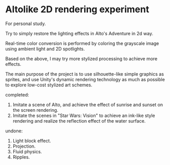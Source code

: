 # Altolike 2D rendering experiment

For personal study.

Try to simply restore the lighting effects in Alto's Adventure in 2d way.
 
Real-time color conversion is performed by coloring the grayscale image using ambient light and 2D spotlights.
 
Based on the above, I may try more stylized processing to achieve more effects.

The main purpose of the project is to use silhouette-like simple graphics as sprites, and use Unity's dynamic rendering technology as much as possible to explore low-cost stylized art schemes.
 
completed:

1. Imitate a scene of Alto, and achieve the effect of sunrise and sunset on the screen rendering.
2. Imitate the scenes in "Star Wars: Vision" to achieve an ink-like style rendering and realize the reflection effect of the water surface.

undone:

1. Light block effect.
2. Projection.
3. Fluid physics.
4. Ripples.